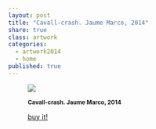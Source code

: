 ```yaml
---
layout: post
title: "Cavall-crash. Jaume Marco, 2014"
share: true
class: artwork
categories:
  - artwork2014
  - home
published: true
---
```


<figure class="text-center">
	<img src="http://www.artinpocket.cat/wp-content/uploads/2014/07/2-cavall-crash-jaume-marco-juny-2014-watermark.jpg">
	<figcaption>
		<p><small><strong>Cavall-crash. Jaume Marco, 2014</strong></small></p>
		<p><a href="http://www.artinpocket.cat/product/cavall-crash-jaume-marco-2014/" class="btn btn-primary btn-lg"><i class="fa fa-credit-card"></i> buy it!</a></p>
	</figcaption>
</figure>